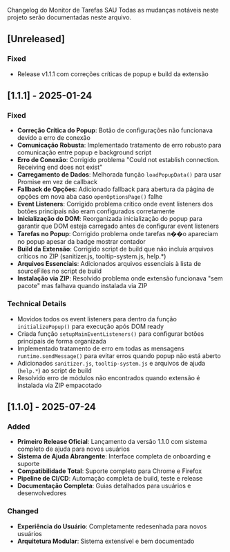Changelog do Monitor de Tarefas SAU
Todas as mudanças notáveis neste projeto serão documentadas neste arquivo.

## [Unreleased]

### Fixed
- Release v1.1.1 com correções críticas de popup e build da extensão

## [1.1.1] - 2025-01-24

### Fixed
- **Correção Crítica do Popup**: Botão de configurações não funcionava devido a erro de conexão
- **Comunicação Robusta**: Implementado tratamento de erro robusto para comunicação entre popup e background script
- **Erro de Conexão**: Corrigido problema "Could not establish connection. Receiving end does not exist"
- **Carregamento de Dados**: Melhorada função `loadPopupData()` para usar Promise em vez de callback
- **Fallback de Opções**: Adicionado fallback para abertura da página de opções em nova aba caso `openOptionsPage()` falhe
- **Event Listeners**: Corrigido problema crítico onde event listeners dos botões principais não eram configurados corretamente
- **Inicialização do DOM**: Reorganizada inicialização do popup para garantir que DOM esteja carregado antes de configurar event listeners
- **Tarefas no Popup**: Corrigido problema onde tarefas n��o apareciam no popup apesar da badge mostrar contador
- **Build da Extensão**: Corrigido script de build que não incluía arquivos críticos no ZIP (sanitizer.js, tooltip-system.js, help.*)
- **Arquivos Essenciais**: Adicionados arquivos essenciais à lista de sourceFiles no script de build
- **Instalação via ZIP**: Resolvido problema onde extensão funcionava "sem pacote" mas falhava quando instalada via ZIP

### Technical Details
- Movidos todos os event listeners para dentro da função `initializePopup()` para execução após DOM ready
- Criada função `setupMainEventListeners()` para configurar botões principais de forma organizada
- Implementado tratamento de erro em todas as mensagens `runtime.sendMessage()` para evitar erros quando popup não está aberto
- Adicionados `sanitizer.js`, `tooltip-system.js` e arquivos de ajuda (`help.*`) ao script de build
- Resolvido erro de módulos não encontrados quando extensão é instalada via ZIP empacotado

## [1.1.0] - 2025-07-24

### Added
- **Primeiro Release Oficial**: Lançamento da versão 1.1.0 com sistema completo de ajuda para novos usuários
- **Sistema de Ajuda Abrangente**: Interface completa de onboarding e suporte
- **Compatibilidade Total**: Suporte completo para Chrome e Firefox
- **Pipeline de CI/CD**: Automação completa de build, teste e release
- **Documentação Completa**: Guias detalhados para usuários e desenvolvedores

### Changed
- **Experiência do Usuário**: Completamente redesenhada para novos usuários
- **Arquitetura Modular**: Sistema extensível e bem documentado